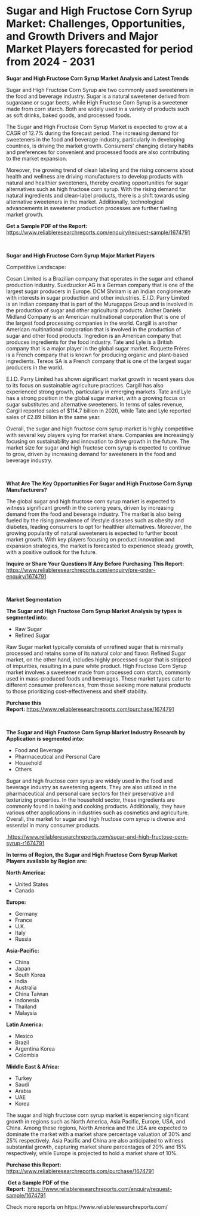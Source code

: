 <p><h1>Sugar and High Fructose Corn Syrup Market: Challenges, Opportunities, and Growth Drivers and Major Market Players forecasted for period from 2024 - 2031</h1></p><p><strong>Sugar and High Fructose Corn Syrup Market Analysis and Latest Trends</strong></p>
<p><p>Sugar and High Fructose Corn Syrup are two commonly used sweeteners in the food and beverage industry. Sugar is a natural sweetener derived from sugarcane or sugar beets, while High Fructose Corn Syrup is a sweetener made from corn starch. Both are widely used in a variety of products such as soft drinks, baked goods, and processed foods.</p><p>The Sugar and High Fructose Corn Syrup Market is expected to grow at a CAGR of 12.7% during the forecast period. The increasing demand for sweeteners in the food and beverage industry, particularly in developing countries, is driving the market growth. Consumers' changing dietary habits and preferences for convenient and processed foods are also contributing to the market expansion.</p><p>Moreover, the growing trend of clean labeling and the rising concerns about health and wellness are driving manufacturers to develop products with natural and healthier sweeteners, thereby creating opportunities for sugar alternatives such as high fructose corn syrup. With the rising demand for natural ingredients and clean-label products, there is a shift towards using alternative sweeteners in the market. Additionally, technological advancements in sweetener production processes are further fueling market growth.</p></p>
<p><strong>Get a Sample PDF of the Report:&nbsp;</strong> <a href="https://www.reliableresearchreports.com/enquiry/request-sample/1674791">https://www.reliableresearchreports.com/enquiry/request-sample/1674791</a></p>
<p>&nbsp;</p>
<p><strong>Sugar and High Fructose Corn Syrup Major Market Players</strong></p>
<p><p>Competitive Landscape:</p><p>Cosan Limited is a Brazilian company that operates in the sugar and ethanol production industry. Suedzucker AG is a German company that is one of the largest sugar producers in Europe. DCM Shriram is an Indian conglomerate with interests in sugar production and other industries. E.I.D. Parry Limited is an Indian company that is part of the Murugappa Group and is involved in the production of sugar and other agricultural products. Archer Daniels Midland Company is an American multinational corporation that is one of the largest food processing companies in the world. Cargill is another American multinational corporation that is involved in the production of sugar and other food products. Ingredion is an American company that produces ingredients for the food industry. Tate and Lyle is a British company that is a major player in the global sugar market. Roquette Frères is a French company that is known for producing organic and plant-based ingredients. Tereos SA is a French company that is one of the largest sugar producers in the world.</p><p>E.I.D. Parry Limited has shown significant market growth in recent years due to its focus on sustainable agriculture practices. Cargill has also experienced strong growth, particularly in emerging markets. Tate and Lyle has a strong position in the global sugar market, with a growing focus on sugar substitutes and alternative sweeteners. In terms of sales revenue, Cargill reported sales of $114.7 billion in 2020, while Tate and Lyle reported sales of £2.89 billion in the same year.</p><p>Overall, the sugar and high fructose corn syrup market is highly competitive with several key players vying for market share. Companies are increasingly focusing on sustainability and innovation to drive growth in the future. The market size for sugar and high fructose corn syrup is expected to continue to grow, driven by increasing demand for sweeteners in the food and beverage industry.</p></p>
<p>&nbsp;</p>
<p><strong>What Are The Key Opportunities For Sugar and High Fructose Corn Syrup Manufacturers?</strong></p>
<p><p>The global sugar and high fructose corn syrup market is expected to witness significant growth in the coming years, driven by increasing demand from the food and beverage industry. The market is also being fueled by the rising prevalence of lifestyle diseases such as obesity and diabetes, leading consumers to opt for healthier alternatives. Moreover, the growing popularity of natural sweeteners is expected to further boost market growth. With key players focusing on product innovation and expansion strategies, the market is forecasted to experience steady growth, with a positive outlook for the future.</p></p>
<p><strong>Inquire or Share Your Questions If Any Before Purchasing This Report:</strong> <a href="https://www.reliableresearchreports.com/enquiry/pre-order-enquiry/1674791">https://www.reliableresearchreports.com/enquiry/pre-order-enquiry/1674791</a></p>
<p>&nbsp;</p>
<p><strong>Market Segmentation</strong></p>
<p><strong>The Sugar and High Fructose Corn Syrup Market Analysis by types is segmented into:</strong></p>
<p><ul><li>Raw Sugar</li><li>Refined Sugar</li></ul></p>
<p><p>Raw Sugar market typically consists of unrefined sugar that is minimally processed and retains some of its natural color and flavor. Refined Sugar market, on the other hand, includes highly processed sugar that is stripped of impurities, resulting in a pure white product. High Fructose Corn Syrup market involves a sweetener made from processed corn starch, commonly used in mass-produced foods and beverages. These market types cater to different consumer preferences, from those seeking more natural products to those prioritizing cost-effectiveness and shelf stability.</p></p>
<p><strong>Purchase this Report:&nbsp;</strong><a href="https://www.reliableresearchreports.com/purchase/1674791">https://www.reliableresearchreports.com/purchase/1674791</a></p>
<p>&nbsp;</p>
<p><strong>The Sugar and High Fructose Corn Syrup Market Industry Research by Application is segmented into:</strong></p>
<p><ul><li>Food and Beverage</li><li>Pharmaceutical and Personal Care</li><li>Household</li><li>Others</li></ul></p>
<p><p>Sugar and high fructose corn syrup are widely used in the food and beverage industry as sweetening agents. They are also utilized in the pharmaceutical and personal care sectors for their preservative and texturizing properties. In the household sector, these ingredients are commonly found in baking and cooking products. Additionally, they have various other applications in industries such as cosmetics and agriculture. Overall, the market for sugar and high fructose corn syrup is diverse and essential in many consumer products.</p></p>
<p><a href="https://www.reliableresearchreports.com/sugar-and-high-fructose-corn-syrup-r1674791">&nbsp;https://www.reliableresearchreports.com/sugar-and-high-fructose-corn-syrup-r1674791</a></p>
<p><strong>In terms of Region, the Sugar and High Fructose Corn Syrup Market Players available by Region are:</strong></p>
<p>
    <p> <strong> North America: </strong>
        <ul>
            <li>United States</li>
            <li>Canada</li>
        </ul>
        </p> 
    <p> <strong> Europe: </strong>
        <ul>
            <li>Germany</li>
            <li>France</li>
            <li>U.K.</li>
            <li>Italy</li>
            <li>Russia</li>
        </ul>
        </p> 
    <p> <strong> Asia-Pacific: </strong>
        <ul>
            <li>China</li>
            <li>Japan</li>
            <li>South Korea</li>
            <li>India</li>
            <li>Australia</li>
            <li>China Taiwan</li>
            <li>Indonesia</li>
            <li>Thailand</li>
            <li>Malaysia</li>
        </ul>
        </p> 
    <p> <strong> Latin America: </strong>
        <ul>
            <li>Mexico</li>
            <li>Brazil</li>
            <li>Argentina Korea</li>
            <li>Colombia</li>
        </ul>
        </p> 
    <p> <strong> Middle East & Africa: </strong>
        <ul>
            <li>Turkey</li>
            <li>Saudi</li>
            <li>Arabia</li>
            <li>UAE</li>
            <li>Korea</li>
        </ul>
    </p>
    </p>
<p><p>The sugar and high fructose corn syrup market is experiencing significant growth in regions such as North America, Asia Pacific, Europe, USA, and China. Among these regions, North America and the USA are expected to dominate the market with a market share percentage valuation of 30% and 25% respectively. Asia Pacific and China are also anticipated to witness substantial growth, capturing market share percentages of 20% and 15% respectively, while Europe is projected to hold a market share of 10%.</p></p>
<p><strong>Purchase this Report: </strong><a href="https://www.reliableresearchreports.com/purchase/1674791">https://www.reliableresearchreports.com/purchase/1674791</a></p>
<p>&nbsp;<strong>Get a Sample PDF of the Report:&nbsp;&nbsp;</strong><a href="https://www.reliableresearchreports.com/enquiry/request-sample/1674791">https://www.reliableresearchreports.com/enquiry/request-sample/1674791</a></p>
<p><strong></strong></p>
<p>Check more reports on https://www.reliableresearchreports.com/</p>